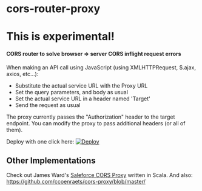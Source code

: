 # cors-router-proxy
<h1>This is experimental!</h1>
<h4>CORS router to solve browser => server CORS inflight request errors</h4>
<p>When making an API call using JavaScript (using XMLHTTPRequest, $.ajax, axios, etc...):</p>
<ul>
  <li> Substitute the actual service URL with the Proxy URL </li>

  <li>Set the query parameters, and body as usual</li>

  <li>Set the actual service URL in a header named 'Target'</li>

  <li>Send the request as usual</li>
 </ul>
The proxy currently passes the "Authorization" header to the target endpoint. You can modify the proxy to pass additional headers (or all of them).


Deploy with one click here:
[![Deploy](https://www.herokucdn.com/deploy/button.png)](https://heroku.com/deploy)


## Other Implementations

Check out James Ward's [Saleforce CORS Proxy](https://github.com/jamesward/sf-cors-proxy) written in Scala.
And also: https://github.com/ccoenraets/cors-proxy/blob/master/
